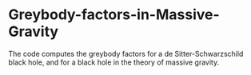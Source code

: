 # Greybody-factors-in-Massive-Gravity
The code computes the greybody factors for a de Sitter-Schwarzschild black hole, and for a black hole in the theory of massive gravity.
